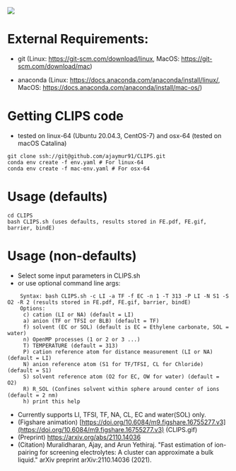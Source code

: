 ![](CLIPS.gif)

# External Requirements:
- git 
(Linux: https://git-scm.com/download/linux, MacOS: https://git-scm.com/download/mac)

- anaconda
(Linux: https://docs.anaconda.com/anaconda/install/linux/, MacOS: https://docs.anaconda.com/anaconda/install/mac-os/)

# Getting CLIPS code
- tested on linux-64 (Ubuntu 20.04.3, CentOS-7) and osx-64 (tested on macOS Catalina)
```
git clone ssh://git@github.com/ajaymur91/CLIPS.git
conda env create -f env.yaml # For linux-64
conda env create -f mac-env.yaml # For osx-64
```
# Usage (defaults)
```
cd CLIPS 
bash CLIPS.sh (uses defaults, results stored in FE.pdf, FE.gif, barrier, bindE)
```
# Usage (non-defaults)
  - Select some input parameters in CLIPS.sh
  - or use optional command line args:
```
	Syntax: bash CLIPS.sh -c LI -a TF -f EC -n 1 -T 313 -P LI -N S1 -S O2 -R 2 (results stored in FE.pdf, FE.gif, barrier, bindE)
	Options:												
     c) cation (LI or NA) (default = LI)									
     a) anion (TF or TFSI or BLB) (default = TF)								
     f) solvent (EC or SOL) (default is EC = Ethylene carbonate, SOL = water)					
     n) OpenMP processes (1 or 2 or 3 ...)									
     T) TEMPERATURE (default = 313)										
     P) cation reference atom for distance measurement (LI or NA) (default = LI)				
     N) anion reference atom (S1 for TF/TFSI, CL for Chloride) (default = S1)					
     S) solvent reference atom (O2 for EC, OW for water) (default = O2)					
     R) R_SOL (Confines solvent within sphere around center of ions (default = 2 nm)				
     h) print this help	

```
  - Currently supports LI, TFSI, TF, NA, CL, EC and water(SOL) only.
  - (Figshare animation) [https://doi.org/10.6084/m9.figshare.16755277.v3](https://doi.org/10.6084/m9.figshare.16755277.v3) (CLIPS.gif)
  - (Preprint) https://arxiv.org/abs/2110.14036 
  - (Citation) Muralidharan, Ajay, and Arun Yethiraj. "Fast estimation of ion-pairing for screening electrolytes: A cluster can approximate a bulk liquid." arXiv preprint arXiv:2110.14036 (2021).
